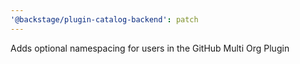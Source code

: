 ```yaml
---
'@backstage/plugin-catalog-backend': patch
---
```


Adds optional namespacing for users in the GitHub Multi Org Plugin
